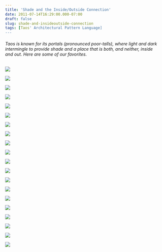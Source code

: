 ```yaml
---
title: 'Shade and the Inside/Outside Connection'
date: 2011-07-14T16:29:00.000-07:00
draft: false
slug: shade-and-insideoutside-connection
tags: [Taos' Architectural Pattern Language]
---
```


###### Taos is known for its portals (pronounced poor-talls), where light and dark intermingle to provide shade and a place that is both, and neither, inside and out. Here are some of our favorites.

![](/images/blog/legacy/P1020734+%2528Medium%2529.JPG)

  
  
  

![](/images/blog/legacy/P1020784+%2528Medium%2529.JPG)

  

![](/images/blog/legacy/P1020894+%2528Medium%2529.JPG)

  

![](/images/blog/legacy/P1020911+%2528Medium%2529.JPG)

  

![](/images/blog/legacy/P1020976+%2528Medium%2529.JPG)

  

![](/images/blog/legacy/P1030044+%2528Medium%2529.JPG)

  

![](/images/blog/legacy/P1030058+%2528Medium%2529.JPG)

  

![](/images/blog/legacy/P1030217+%2528Medium%2529.JPG)

![](/images/blog/legacy/P1040311+%2528Medium%2529.JPG)

  

![](/images/blog/legacy/P1040444+%2528Medium%2529.JPG)

  

![](/images/blog/legacy/P1040458+%2528Medium%2529.JPG)

  

![](/images/blog/legacy/P1040550+%2528Medium%2529.JPG)

  

![](/images/blog/legacy/P1040559+%2528Medium%2529.JPG)

  

![](/images/blog/legacy/P1040699+%2528Medium%2529.JPG)

  

![](/images/blog/legacy/P1040904+%2528Medium%2529.JPG)

  

![](/images/blog/legacy/P1050100+%2528Medium%2529.JPG)

![](/images/blog/legacy/P1050348+%2528Medium%2529.JPG)

  

![](/images/blog/legacy/P1050388+%2528Medium%2529.JPG)

![](/images/blog/legacy/P1050333+%2528Medium%2529.JPG)

  

![](/images/blog/legacy/P1050380+%2528Medium%2529.JPG)
